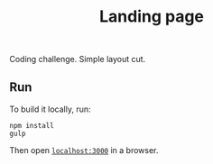 <h1 align="center">Landing page</h1><br>
<p align="left">
	 Coding challenge. Simple layout cut.
</p>

## Run

To build it locally, run:

```
npm install
gulp
```

Then open [`localhost:3000`](http://localhost:3000) in a browser.